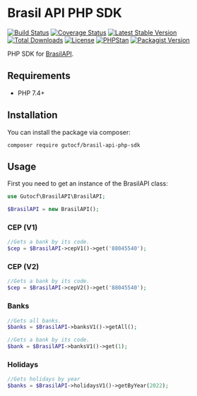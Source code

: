 
# Brasil API PHP SDK

[![Build Status](https://img.shields.io/github/workflow/status/gutocf/brasil-api-php-sdk/CI/main?style=flat-square)](https://github.com/gutocf/brasil-api-php-sdk/actions?query=workflow%3ACI+branch%3Amain)
[![Coverage Status](https://img.shields.io/codecov/c/github/gutocf/brasil-api-php-sdk.svg?style=flat-square)](https://codecov.io/github/gutocf/brasil-api-php-sdk)
[![Latest Stable Version](https://poser.pugx.org/gutocf/brasil-api-php-sdk/v/stable.svg)](https://packagist.org/packages/gutocf/brasil-api-php-sdk)
[![Total Downloads](https://img.shields.io/packagist/dt/gutocf/brasil-api-php-sdk.svg?style=flat-square)](https://packagist.org/packages/gutocf/brasil-api-php-sdk)
[![License](https://img.shields.io/badge/license-MIT-blue.svg?style=flat-square)](https://packagist.org/packages/gutocf/brasil-api-php-sdk)
[![PHPStan](https://img.shields.io/badge/PHPStan-Level%207-brightgreen.svg?style=flat-square&logo=php)](https://shields.io/#/)
[![Packagist Version](https://img.shields.io/packagist/v/gutocf/brasil-api-php-sdk?style=flat-square)](https://packagist.org/packages/gutocf/brasil-api-php-sdk)

PHP SDK for [BrasilAPI](https://brasilapi.com.br/).

## Requirements
 - PHP 7.4+

## Installation

You can install the package via composer:

    composer require gutocf/brasil-api-php-sdk

## Usage

First you need to get an instance of the BrasilAPI class:

```php
use Gutocf\BrasilAPI\BrasilAPI;

$BrasilAPI = new BrasilAPI();
```

### CEP (V1)

```php
//Gets a bank by its code.
$cep = $BrasilAPI->cepV1()->get('88045540');
```
### CEP (V2)

```php
//Gets a bank by its code.
$cep = $BrasilAPI->cepV2()->get('88045540');
```

### Banks

```php
//Gets all banks.
$banks = $BrasilAPI->banksV1()->getAll();

//Gets a bank by its code.
$bank = $BrasilAPI->banksV1()->get(1);
```

### Holidays

```php
//Gets holidays by year
$banks = $BrasilAPI->holidaysV1()->getByYear(2022);
```

